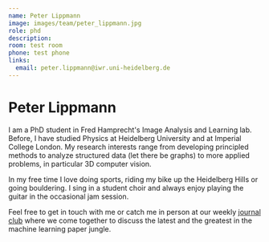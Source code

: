 ```yaml
---
name: Peter Lippmann
image: images/team/peter_lippmann.jpg
role: phd
description:
room: test room
phone: test phone
links:
  email: peter.lippmann@iwr.uni-heidelberg.de
---
```


# Peter Lippmann


I am a PhD student in Fred Hamprecht's Image Analysis and Learning lab. Before, I have studied Physics at Heidelberg University and at Imperial College London. My research interests range from developing principled methods to analyze structured data (let there be graphs) to more applied problems, in particular 3D computer vision.

In my free time I love doing sports, riding my bike up the Heidelberg Hills or going bouldering. I sing in a student choir and always enjoy playing the guitar in the occasional jam session. 

Feel free to get in touch with me or catch me in person at our weekly [journal club](https://hci.iwr.uni-heidelberg.de/ial/sem-jc) where we come together to discuss the latest and the greatest in the machine learning paper jungle.
